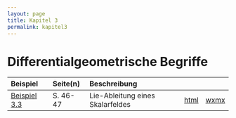 ```yaml
---
layout: page
title: Kapitel 3
permalink: kapitel3
---
```


# Differentialgeometrische Begriffe

|Beispiel|Seite(n)|Beschreibung| | |
|:---|:---|:---|---|---|
|[Beispiel 3.3](beispiel3_03.md)|S. 46-47| Lie-Ableitung eines Skalarfeldes| [html](lie_scalar.html)| [wxmx](lie_scalar.wxmx)|